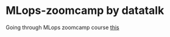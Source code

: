 # MLops-zoomcamp by datatalk

Going through MLops zoomcamp course [this](https://github.com/DataTalksClub/mlops-zoomcamp)
